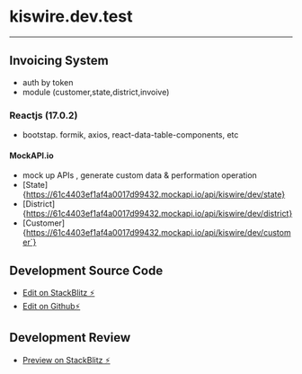 # kiswire.dev.test

---

## Invoicing System

- auth by token
- module (customer,state,district,invoive)

### Reactjs (17.0.2)

- bootstap. formik, axios, react-data-table-components, etc

#### MockAPI.io

- mock up APIs , generate custom data & performation operation
- [State]{https://61c4403ef1af4a0017d99432.mockapi.io/api/kiswire/dev/state}
- [District]{https://61c4403ef1af4a0017d99432.mockapi.io/api/kiswire/dev/district}
- [Customer]{https://61c4403ef1af4a0017d99432.mockapi.io/api/kiswire/dev/customer`}

## Development Source Code

- [Edit on StackBlitz ⚡️](https://stackblitz.com/edit/react-z9aamh)
- [Edit on Github⚡️](https://github.com/sheikhazrin/kiswire.dev.test.invoice/)

## Development Review

- [Preview on StackBlitz ⚡️](https://react-z9aamh.stackblitz.io)
